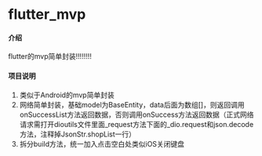 # flutter_mvp

#### 介绍
flutter的mvp简单封装!!!!!!!!

#### 项目说明
1. 类似于Android的mvp简单封装
2. 网络简单封装，基础model为BaseEntity，data后面为数组[]，则返回调用onSuccessList方法返回数据，否则调用onSuccess方法返回数据（正式网络请求需打开dioutils文件里面_request方法下面的_dio.request和json.decode方法，注释掉JsonStr.shopList一行）
3. 拆分build方法，统一加入点击空白处类似iOS关闭键盘
